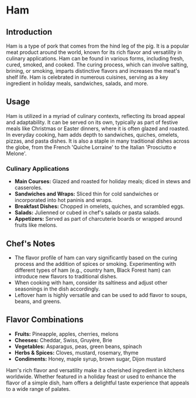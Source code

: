 # Ham

## Introduction

Ham is a type of pork that comes from the hind leg of the pig. It is a popular meat product around the world, known for its rich flavor and versatility in culinary applications. Ham can be found in various forms, including fresh, cured, smoked, and cooked. The curing process, which can involve salting, brining, or smoking, imparts distinctive flavors and increases the meat's shelf life. Ham is celebrated in numerous cuisines, serving as a key ingredient in holiday meals, sandwiches, salads, and more.

## Usage

Ham is utilized in a myriad of culinary contexts, reflecting its broad appeal and adaptability. It can be served on its own, typically as part of festive meals like Christmas or Easter dinners, where it is often glazed and roasted. In everyday cooking, ham adds depth to sandwiches, quiches, omelets, pizzas, and pasta dishes. It is also a staple in many traditional dishes across the globe, from the French 'Quiche Lorraine' to the Italian 'Prosciutto e Melone'.

### Culinary Applications

- **Main Courses:** Glazed and roasted for holiday meals; diced in stews and casseroles.
- **Sandwiches and Wraps:** Sliced thin for cold sandwiches or incorporated into hot paninis and wraps.
- **Breakfast Dishes:** Chopped in omelets, quiches, and scrambled eggs.
- **Salads:** Julienned or cubed in chef's salads or pasta salads.
- **Appetizers:** Served as part of charcuterie boards or wrapped around fruits like melons.

## Chef's Notes

- The flavor profile of ham can vary significantly based on the curing process and the addition of spices or smoking. Experimenting with different types of ham (e.g., country ham, Black Forest ham) can introduce new flavors to traditional dishes.
- When cooking with ham, consider its saltiness and adjust other seasonings in the dish accordingly.
- Leftover ham is highly versatile and can be used to add flavor to soups, beans, and greens.

## Flavor Combinations

- **Fruits:** Pineapple, apples, cherries, melons
- **Cheeses:** Cheddar, Swiss, Gruyère, Brie
- **Vegetables:** Asparagus, peas, green beans, spinach
- **Herbs & Spices:** Cloves, mustard, rosemary, thyme
- **Condiments:** Honey, maple syrup, brown sugar, Dijon mustard

Ham's rich flavor and versatility make it a cherished ingredient in kitchens worldwide. Whether featured in a holiday feast or used to enhance the flavor of a simple dish, ham offers a delightful taste experience that appeals to a wide range of palates.